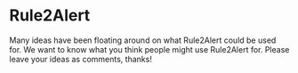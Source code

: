 # Rule2Alert #

Many ideas have been floating around on what Rule2Alert could be used for.  We want to know what you think people might use Rule2Alert for.  Please leave your ideas as comments, thanks!